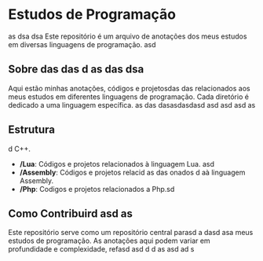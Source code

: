 # Estudos de Programação
as dsa dsa
Este repositório é um arquivo de anotações dos meus estudos em diversas linguagens de programação.
 asd
## Sobre das das d as das dsa 

Aqui estão minhas anotações, códigos e projetosdas das relacionados aos meus estudos em diferentes linguagens de programação. Cada diretório é dedicado a uma linguagem específica.
as das dasasdasdasd asd asd asd as
## Estrutura
d C++.
- **/Lua**: Códigos e projetos relacionados à linguagem Lua. asd 
- **/Assembly**: Códigos e projetos relacid as das onados d aà linguagem Assembly.
- **/Php**: Codigos e projetos relacionados a Php.sd

## Como Contribuird asd as 

Este repositório serve como um repositório central parasd a dasd asa meus estudos de programação. As anotações aqui podem variar em profundidade e complexidade, refasd asd 
d d as  asd ad s
